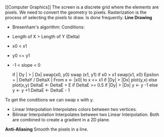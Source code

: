 [[Computer Graphics]]
The screen is a discrete grid where the elements are pixels. We need to convert the geometry to pixels. Rasterization is the process of selecting the pixels to draw.
Is done frequently.
**Line Drawing**
- Bresenham's algorithm:
Conditions:
- Length of X > Length of Y (Delta)
- x0 < x1
- y0 <= y1
- -1 < slope < 0

	if | Dy | > | Dx|
		swap(x0, y0)
		swap (x1, y1)
	if x0  > x1
		swap(x1, x0) 
	Epsilon = | DeltaY / DeltaX |
	From x <- |x0| to x <= x1
		if |Dy| > |Dx|
			plot(y,x)
		else
			plot(x,y)
		DeltaE <- DeltaE + E
		if DeltaE >= 0.5
			if |Dy| > |Dx|
				y <- y -1
			else
				y <- y +1
			DeltaE <- DeltaE - 1

To get the conditions we can swap x with y.

- Linear Interpolation
	Interpolates colors between two vertices.
- Bilinear Interpolation
	Interpolates between two Linear Interpolation.
Both are combined to create a gradient in a 2D plane.

**Anti-Aliasing**
Smooth the pixels in a line.
